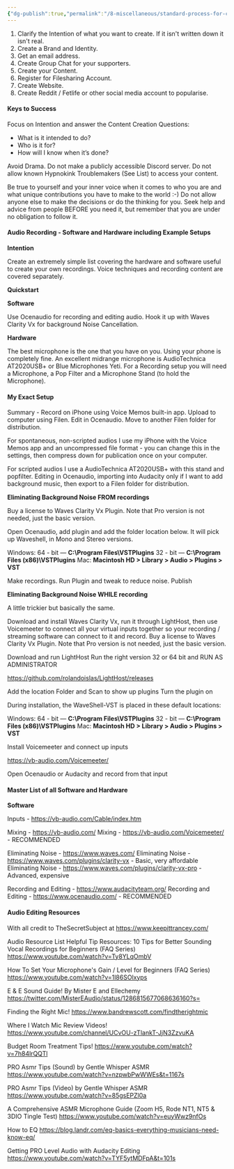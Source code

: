 ```yaml
---
{"dg-publish":true,"permalink":"/8-miscellaneous/standard-process-for-content-creation/"}
---
```



 1. Clarify the Intention of what you want to create. If it isn't written down it isn't real. 
 2. Create a Brand and Identity.
 3. Get an email address.
 4. Create Group Chat for your supporters.
 5. Create your Content. 
 6. Register for Filesharing Account.
 7. Create Website.
 8. Create Reddit / Fetlife or other social media account to popularise.

#### Keys to Success

Focus on Intention and answer the Content Creation Questions:

- What is it intended to do?
- Who is it for?
- How will I know when it’s done?

Avoid Drama. Do not make a publicly accessible Discord server. Do not allow known Hypnokink Troublemakers (See List) to access your content.

Be true to yourself and your inner voice when it comes to who you are and what unique contributions you have to make to the world :-) Do not allow anyone else to make the decisions or do the thinking for you. Seek help and advice from people BEFORE you need it, but remember that you are under no obligation to follow it. 

#### Audio Recording - Software and Hardware including Example Setups

**Intention**

Create an extremely simple list covering the hardware and software useful to create your own recordings. Voice techniques and recording content are covered separately.

**Quickstart**

**Software**

Use Ocenaudio for recording and editing audio. Hook it up with Waves Clarity Vx for background Noise Cancellation.

**Hardware**

The best microphone is the one that you have on you. Using your phone is completely fine. An excellent midrange microphone is AudioTechnica AT2020USB+ or Blue Microphones Yeti. For a Recording setup you will need a Microphone, a Pop Filter and a Microphone Stand (to hold the Microphone).

#### My Exact Setup

Summary - Record on iPhone using Voice Memos built-in app. Upload to computer using Filen. Edit in Ocenaudio. Move to another Filen folder for distribution.

For spontaneous, non-scripted audios I use my iPhone with the Voice Memos app and an uncompressed file format - you can change this in the settings, then compress down for publication once on your computer.

For scripted audios I use a AudioTechnica AT2020USB+ with this stand and popfilter. Editing in Ocenaudio, importing into Audacity only if I want to add background music, then export to a Filen folder for distribution.

**Eliminating Background Noise FROM recordings**

Buy a license to Waves Clarity Vx Plugin. Note that Pro version is not needed, just the basic version.

Open Ocenaudio, add plugin and add the folder location below. It will pick up Waveshell, in Mono and Stereo versions.

Windows:
64 - bit — **C:\Program Files\VSTPlugins**
32 - bit — **C:\Program Files (x86)\VSTPlugins**
Mac: **Macintosh HD > Library > Audio > Plugins > VST**

Make recordings.
Run Plugin and tweak to reduce noise.
Publish

**Eliminating Background Noise WHILE recording**

A little trickier but basically the same.

Download and install Waves Clarity Vx, run it through LightHost, then use Voicemeeter to connect all your virtual inputs together so your recording / streaming software can connect to it and record. Buy a license to Waves Clarity Vx Plugin. Note that Pro version is not needed, just the basic version.

Download and run LightHost
Run the right version 32 or 64 bit and RUN AS ADMINISTRATOR

https://github.com/rolandoislas/LightHost/releases

Add the location Folder and Scan to show up plugins
Turn the plugin on

During installation, the WaveShell-VST is placed in these default locations:

Windows:
64 - bit — **C:\Program Files\VSTPlugins**
32 - bit — **C:\Program Files (x86)\VSTPlugins**
Mac: **Macintosh HD > Library > Audio > Plugins > VST**

Install Voicemeeter and connect up inputs

https://vb-audio.com/Voicemeeter/

Open Ocenaudio or Audacity and record from that input

#### Master List of all Software and Hardware

**Software**

Inputs - https://vb-audio.com/Cable/index.htm

Mixing - https://vb-audio.com/
Mixing - https://vb-audio.com/Voicemeeter/ - RECOMMENDED

Eliminating Noise - https://www.waves.com/
Eliminating Noise - https://www.waves.com/plugins/clarity-vx - Basic, very affordable
Eliminating Noise - https://www.waves.com/plugins/clarity-vx-pro - Advanced, expensive

Recording and Editing - https://www.audacityteam.org/
Recording and Editing - https://www.ocenaudio.com/ - RECOMMENDED

#### Audio Editing Resources

With all credit to TheSecretSubject at https://www.keepittrancey.com/

Audio Resource List Helpful Tip Resources: 10 Tips for Better Sounding Vocal Recordings for Beginners (FAQ Series) https://www.youtube.com/watch?v=Ty8YLqOmbV

How To Set Your Microphone's Gain / Level for Beginners (FAQ Series) https://www.youtube.com/watch?v=1l86SOlxyps

E & E Sound Guide! By Mister E and Ellechemy https://twitter.com/MisterEAudio/status/1286815677068636160?s=

Finding the Right Mic! https://www.bandrewscott.com/findtherightmic

Where I Watch Mic Review Videos! https://www.youtube.com/channel/UCvOU-zTlankT-JjN3ZzvuKA

Budget Room Treatment Tips! https://www.youtube.com/watch?v=7h84lrQQTl

PRO Asmr Tips (Sound) by Gentle Whisper ASMR https://www.youtube.com/watch?v=nzpwbPwWWEs&t=1167s

PRO Asmr Tips (Video) by Gentle Whisper ASMR https://www.youtube.com/watch?v=85gsEPZl0a

A Comprehensive ASMR Microphone Guide (Zoom H5, Rode NT1, NT5 & 3DIO Tingle Test) https://www.youtube.com/watch?v=euyWwz9nfOs

How to EQ https://blog.landr.com/eq-basics-everything-musicians-need-know-eq/

Getting PRO Level Audio with Audacity Editing https://www.youtube.com/watch?v=TYF5ytMDFpA&t=101s